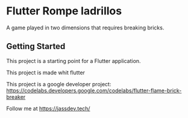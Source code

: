 # Flutter Rompe ladrillos

A game played in two dimensions that requires breaking bricks.

## Getting Started

This project is a starting point for a Flutter application.

This project is made whit flutter 

This project is a google developer project:
https://codelabs.developers.google.com/codelabs/flutter-flame-brick-breaker

Follow me at https://jassdev.tech/
